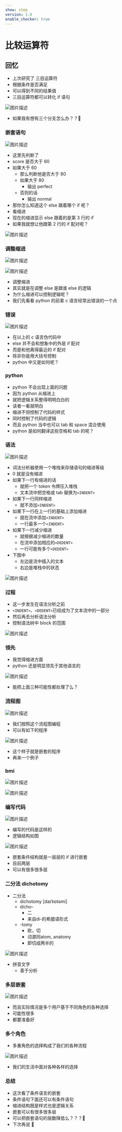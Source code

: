 ```yaml
---
show: step
version: 1.0
enable_checker: true
---
```


# 比较运算符

## 回忆

- 上次研究了 三目运算符
- 根据条件是否满足
- 可以得到不同的结果值
- 三目运算符都可以转化 if 语句

![图片描述](https://doc.shiyanlou.com/courses/uid1190679-20220830-1661869560615)

- 如果我有想有三个分支怎么办？？🤔

### 嵌套语句

![图片描述](https://doc.shiyanlou.com/courses/uid1190679-20210919-1632052913919)

- 这里先判断了
- score 是否大于 60
- 如果大于 60
  - 那么判断他是否大于 80
  - 如果大于 80
    - 输出 perfect
  - 否则的话
    - 输出 normal
- 那你怎么知道这个 else 跟着哪个 if 呢？
- 看缩进
- 现在的缩进显示 else 跟着的是第 3 行的 if
- 如果我就想让他跟第 2 行的 if 配对呢？

![图片描述](https://doc.shiyanlou.com/courses/uid1190679-20210919-1632053553064)

### 调整缩进

![图片描述](https://doc.shiyanlou.com/courses/uid1190679-20210919-1632053704062)

![图片描述](https://doc.shiyanlou.com/courses/uid1190679-20210919-1632053714450)

- 调整缩进
- 其实就是在调整 else 是跟谁 else 的逻辑
- 为什么缩进可以控制逻辑呢？
- 我们先看看 python 的前辈 c 语言经常出错误的一个点

### 错误

![图片描述](https://doc.shiyanlou.com/courses/uid1190679-20210918-1631933764580)

- 在以上的 c 语言伪代码中
- else 并不会和想象中的外层 if 配对
- 而是和他离得最近的 if 配对
- 除非你是用大括号控制
- python 中又是如何呢？

### python

- python 不会出现上面的问题
- 因为 python 从缩进上
- 就把逻辑关系整得明明白白的
- 读者一看就明白
- 缩进不但控制了代码的样式
- 同时控制了代码的逻辑
- 而且 python 当中也可以 tab 和 space 混合使用
- python 是如何翻译这些空格和 tab 的呢？

### 语法

![图片描述](https://doc.shiyanlou.com/courses/uid1190679-20210918-1631934683923)

- 词法分析器使用一个堆栈来存储语句的缩进等级
- 0 就是没有缩进
- 如果下一行有缩进的话
  - 就把一个 token 令牌压入堆栈
  - 文本流中把空格或 tab 替换为`<INDENT>`
- 如果下一行同样缩进
  - 就不添加`<INDENT>`
- 如果下一行在上一行的基础上添加缩进
  - 就在流中添加`<INDENT>`
  - 一行最多一个`<INDENT>`
- 如果下一行减少缩进
  - 就根据减少缩进的数量
  - 在流中添加相应的`<DEDENT>`
  - 一行可能有多个`<DEDENT>`
- 下图中
  - 左边是流中插入的文本
  - 右边是堆栈中的状态

![图片描述](https://doc.shiyanlou.com/courses/uid1190679-20210918-1631934901435)

### 过程

- 这一步发生在语法分析之前
- `<INDENT>`、`<DEDENT>`已经成为了文本流中的一部分
- 然后再去分析语法分析
- 控制语法树中 block 的范围

![图片描述](https://doc.shiyanlou.com/courses/uid1190679-20210918-1631934901435)

### 领先

- 我觉得缩进方面
- python 还是明显领先于其他语言的

![图片描述](https://doc.shiyanlou.com/courses/uid1190679-20210919-1632054030374)

- 能把上面三种可能性都处理了么？

### 流程图

![图片描述](https://doc.shiyanlou.com/courses/uid1190679-20220102-1641091291511)

- 我们按照这个流程图编程
- 可以有如下的程序

![图片描述](https://doc.shiyanlou.com/courses/uid1190679-20210919-1632054231155)

- 这个样子就是嵌套的程序
- 再来一个例子

### bmi

![图片描述](https://doc.shiyanlou.com/courses/uid1190679-20210919-1632052649865)

![图片描述](https://doc.shiyanlou.com/courses/uid1190679-20210919-1632052640283)

### 编写代码

![图片描述](https://doc.shiyanlou.com/courses/uid1190679-20211128-1638093912392)

- 编写的代码是这样的
- 逻辑结构如图

![图片描述](https://doc.shiyanlou.com/courses/uid1190679-20210919-1632054786279)

- 嵌套条件结构就是一层层的 if 进行嵌套
- 目前两层
- 可以有很多很多层

### 二分法 dichotomy

- 二分法 
	- dichotomy  [daɪˈkɒtəmi]
	- dicho- 
		- 二 
		- 来自di-的希腊语形式
	- -tomy
		- 砍，切
		- 词源同atom, anatomy
		- 即切成两半的

![图片描述](https://doc.shiyanlou.com/courses/uid1190679-20230112-1673523004171)

- 拼音文字	
	- 善于分析

### 多层嵌套

![图片描述](https://doc.shiyanlou.com/courses/uid1190679-20210925-1632557775049)

- 而且实际情况是多个用户基于不同角色的各种选择
- 可能性很多
- 都要准备好

### 多个角色

- 多重角色的选择构成了我们的各种流程

![图片描述](https://doc.shiyanlou.com/courses/uid1190679-20210925-1632557860323)

- 我们的生活中面对各种各样的选择

### 总结

- 这次看了条件语言的嵌套
- 条件语句下面还可以有条件语句
- 缩进结构既是样式也是逻辑关系
- 嵌套可以有很多很多层
- 可以把嵌套语句的层数降低么？？？🤔
- 下次再说 👋
